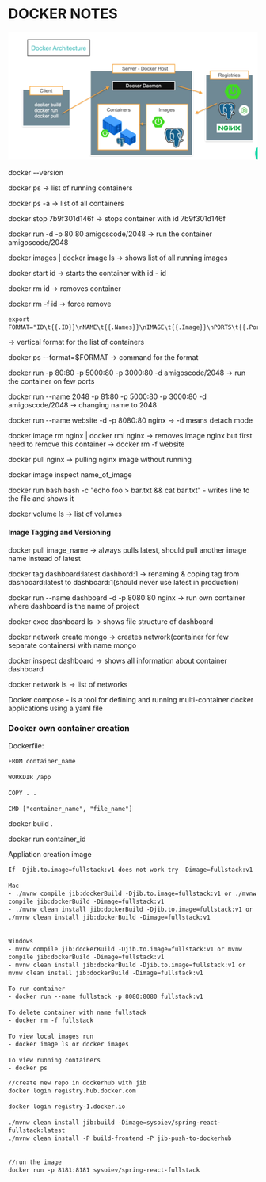 # DOCKER NOTES

![image](https://github.com/SysoievB/mongodb_crud/blob/main/src/main/resources/images/docker_arc.png)

docker --version 

docker ps -> list of running containers

docker ps -a -> list of all containers

docker stop 7b9f301d146f -> stops container with id 7b9f301d146f

docker run -d -p 80:80 amigoscode/2048 -> run the container amigoscode/2048

docker images | docker image ls -> shows list of all running images

docker start id -> starts the container with id - id

docker rm id -> removes container

docker rm -f id -> force remove

```
export FORMAT="ID\t{{.ID}}\nNAME\t{{.Names}}\nIMAGE\t{{.Image}}\nPORTS\t{{.Ports}}\nCOMMAND\t{{.Command}}\nCREATED\t{{.CreatedAt}}\nSTATUS\t{{.Status}}\n"
```
  -> vertical format for the list of containers 

docker ps --format=$FORMAT -> command for the format

docker run -p 80:80 -p 5000:80 -p 3000:80 -d amigoscode/2048 -> run the container on few ports

docker run --name 2048 -p 81:80 -p 5000:80 -p 3000:80 -d amigoscode/2048 -> changing name to 2048

docker run --name website -d -p 8080:80 nginx -> -d means detach mode

docker image rm nginx | docker rmi nginx -> removes image nginx but first need to remove this container -> docker rm -f website

docker pull nginx -> pulling nginx image without running

docker image inspect name_of_image 

docker run bash bash -c "echo foo > bar.txt && cat bar.txt" - writes line to the file and shows it

docker volume ls -> list of volumes 

#### Image Tagging and Versioning

docker pull image_name -> always pulls latest, should pull another image name instead of latest

docker tag dashboard:latest dashbord:1 -> renaming & coping tag from dashboard:latest to dashboard:1(should never use latest in production)

docker run --name dashboard -d -p 8080:80 nginx  -> run own container where dashboard is the name of project

docker exec dashboard ls -> shows file structure of dashboard

docker network create mongo -> creates network(container for few separate containers) with name mongo

docker inspect dashboard -> shows all information about container dashboard

 docker network ls -> list of networks
 
 Docker compose - is a tool for defining and running multi-container docker applications using a yaml file

### Docker own container creation

Dockerfile:
```
FROM container_name

WORKDIR /app

COPY . .

CMD ["container_name", "file_name"]
```
docker build .

docker run container_id

Appliation creation image 
```
If -Djib.to.image=fullstack:v1 does not work try -Dimage=fullstack:v1

Mac
- ./mvnw compile jib:dockerBuild -Djib.to.image=fullstack:v1 or ./mvnw compile jib:dockerBuild -Dimage=fullstack:v1
- ./mvnw clean install jib:dockerBuild -Djib.to.image=fullstack:v1 or ./mvnw clean install jib:dockerBuild -Dimage=fullstack:v1


Windows
- mvnw compile jib:dockerBuild -Djib.to.image=fullstack:v1 or mvnw compile jib:dockerBuild -Dimage=fullstack:v1
- mvnw clean install jib:dockerBuild -Djib.to.image=fullstack:v1 or mvnw clean install jib:dockerBuild -Dimage=fullstack:v1

To run container
- docker run --name fullstack -p 8080:8080 fullstack:v1

To delete container with name fullstack
- docker rm -f fullstack 

To view local images run
- docker image ls or docker images

To view running containers
- docker ps 
```
```
//create new repo in dockerhub with jib
docker login registry.hub.docker.com

docker login registry-1.docker.io

./mvnw clean install jib:build -Dimage=sysoiev/spring-react-fullstack:latest
./mvnw clean install -P build-frontend -P jib-push-to-dockerhub


//run the image
docker run -p 8181:8181 sysoiev/spring-react-fullstack

```

